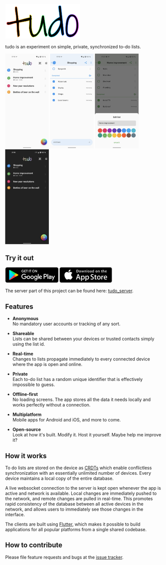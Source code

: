 <img src="tudo.svg" width="240">

tudo is an experiment on simple, private, synchronized to-do lists.

<img src="screenshots/a.jpg" width="140"> <img src="screenshots/b.jpg" width="140"> <img src="screenshots/c.jpg" width="140"> <img src="screenshots/d.jpg" width="140">

## Try it out

[<img src="images/google_play.png" height="50">](https://play.google.com/store/apps/details?id=net.cachapa.tudo)
[<img src="images/app_store.png" height="50">](https://apps.apple.com/us/app/tudo-lists/id1550819275)

The server part of this project can be found here: [tudo_server](https://github.com/cachapa/tudo/tudo_server).

## Features

* **Anonymous**<br/>
No mandatory user accounts or tracking of any sort.

* **Shareable**<br/>
Lists can be shared between your devices or trusted contacts simply using the list id.

* **Real-time**<br/>
Changes to lists propagate immediately to every connected device where the app is open and online.

* **Private**<br/>
Each to-do list has a random unique identifier that is effectively impossible to guess.

* **Offline-first**<br/>
No loading screens. The app stores all the data it needs locally and works perfectly without a connection.

* **Multiplatform**<br/>
Mobile apps for Android and iOS, and more to come.

* **Open-source**<br/>
Look at how it's built. Modify it. Host it yourself. Maybe help me improve it?

## How it works

To do lists are stored on the device as [CRDTs](https://github.com/cachapa/crdt) which enable conflictless synchronization with an essentially unlimited number of devices. Every device maintains a local copy of the entire database.

A live websocket connection to the server is kept open whenever the app is active and network is available. Local changes are immediately pushed to the network, and remote changes are pulled in real-time. This promotes rapid consistency of the database between all active devices in the network, and allows users to immediately see those changes in the interface.

The clients are built using [Flutter](https://flutter.io), which makes it possible to build applications for all popular platforms from a single shared codebase.

## How to contribute

Please file feature requests and bugs at the [issue tracker](https://github.com/cachapa/tudo/issues).

